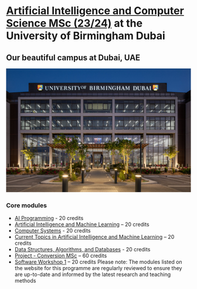 # [Artificial Intelligence and Computer Science MSc (23/24)](https://www.birmingham.ac.uk/dubai/study/courses/postgraduate/artificial-intelligence-msc.aspx) at the University of Birmingham Dubai

## Our beautiful campus at Dubai, UAE
![University of Birmingham Dubai](university-of-birmingham-dubai.jpg)

### Core modules
- [AI Programming](https://www.birmingham.ac.uk/dubai/study/courses/postgraduate/artificial-intelligence-msc#:~:text=Core%20modules-,AI%20Programming,-%2D%2020%20credits) - 20 credits
- [Artificial Intelligence and Machine Learning](https://program-and-modules-handbook.bham.ac.uk/webhandbooks/WebHandbooks-control-servlet?Action=getModuleDetailsList&pgSubj=06&pgCrse=34197&searchTerm=002023)  – 20 credits
- [Computer Systems](https://program-and-modules-handbook.bham.ac.uk/webhandbooks/WebHandbooks-control-servlet?Action=getModuleDetailsList&pgSubj=06&pgCrse=34224&searchTerm=002023) - 20 credits
- [Current Topics in Artificial Intelligence and Machine Learning](https://program-and-modules-handbook.bham.ac.uk/webhandbooks/WebHandbooks-control-servlet?Action=getModuleDetailsList&pgSubj=06&pgCrse=34149&searchTerm=002023) – 20 credits
- [Data Structures, Algorithms, and Databases](https://program-and-modules-handbook.bham.ac.uk/webhandbooks/WebHandbooks-control-servlet?Action=getModuleDetailsList&pgSubj=06&pgCrse=34141&searchTerm=0020232)  - 20 credits
- [Project - Conversion MSc](https://program-and-modules-handbook.bham.ac.uk/webhandbooks/WebHandbooks-control-servlet?Action=getModuleDetailsList&pgSubj=06&pgCrse=30383&searchTerm=002023) – 60 credits
- [Software Workshop 1](https://program-and-modules-handbook.bham.ac.uk/webhandbooks/WebHandbooks-control-servlet?Action=getModuleDetailsList&pgSubj=06&pgCrse=34182&searchTerm=002023)  – 20 credits
Please note: The modules listed on the website for this programme are regularly reviewed to ensure they are up-to-date and informed by the latest research and teaching methods
